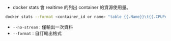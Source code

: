 
- docker stats 會 realtime 的列出 container 的資源使用量。

```sh
docker stats --format <container_id or name> "table {{.Name}}\t{{.CPUPerc}}\t{{.MemPerc}}"

```


- `--no-stream` : 僅輸出一次資料
- `--format` : 自訂輸出格式